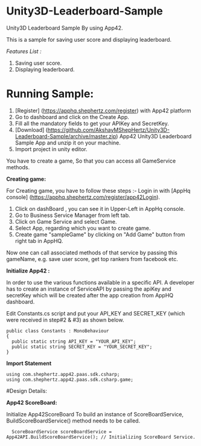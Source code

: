 Unity3D-Leaderboard-Sample
==========================

Unity3D Leaderboard Sample By using App42.

This is a sample for saving user score and displaying leaderboard.

_Features List :_

1. Saving user score.
2. Displaying leaderboard.

# Running Sample:

1. [Register] (https://apphq.shephertz.com/register) with App42 platform
2. Go to dashboard and click on the Create App.
3. Fill all the mandatory fields to get your APIKey and SecretKey.
4. [Download] (https://github.com/AkshayMShepHertz/Unity3D-Leaderboard-Sample/archive/master.zip) App42 Unity3D Leaderboard Sample App and unzip it on your machine.
5. Import project in unity editor.

You have to create a game, So that you can access all GameService methods.

__Creating game:__	

For Creating game, you have to follow these steps :-
Login in with [AppHq console] (https://apphq.shephertz.com/register/app42Login).

1. Click on dashBoard , you can see it in Upper-Left in AppHq console.
2. Go to Business Service Manager from left tab.
3. Click on Game Service and select Game.
4. Select App, regarding which you want to create game.
5. Create game "sampleGame" by clicking on "Add Game" button from right tab in AppHQ.
	
Now one can call associated methods of that service by passing this gameName, e.g. save user score, get top rankers from facebook etc.

__Initialize App42 :__

In order to use the various functions available in a specific API. 
A developer has to create an instance of ServiceAPI by passing the apiKey and secretKey which will be created after the app creation from AppHQ dashboard.

Edit Constants.cs script and put your API_KEY and SECRET_KEY (which were received in step#2 & #3) as shown below.
```
public class Constants : MonoBehaviour 
{
  public static string API_KEY = "YOUR_API_KEY";
  public static string SECRET_KEY = "YOUR_SECRET_KEY";
}
```
__Import Statement__
```
using com.shephertz.app42.paas.sdk.csharp;  
using com.shephertz.app42.paas.sdk.csharp.game;  
```

#Design Details:

__App42 ScoreBoard:__

Initialize App42ScoreBoard
To build an instance of ScoreBoardService, BuildScoreBoardService() method needs to be called.

```
  ScoreBoardService scoreBoardService = App42API.BuildScoreBoardService(); // Initializing ScoreBoard Service.
```
